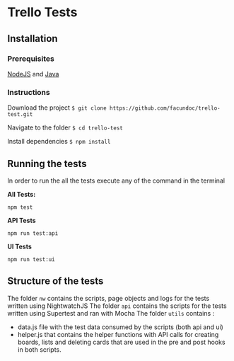 # Trello Tests


## Installation
### Prerequisites 
[NodeJS](https://nodejs.org/en/download/package-manager/) and [Java](https://www.java.com/en/download/)
### Instructions
Download the project
`$ git clone https://github.com/facundoc/trello-test.git`

Navigate to the folder
`$ cd trello-test `

Install dependencies
`$ npm install`



## Running the tests

In order to run the all the tests execute any of the command in the terminal

**All Tests:**

`npm test`

**API Tests**

`npm run test:api`

**UI Tests**

`npm run test:ui`


## Structure of the tests

The folder `nw` contains the scripts, page objects and logs for the tests written using NightwatchJS
The folder `api` contains the scripts for the tests written using Supertest and ran with Mocha
The folder `utils` contains :

 - data.js file with the test data consumed by the scripts (both api and ui) 
 - helper.js that contains the helper functions with API calls for creating boards, lists and deleting cards that are used in the pre and post hooks in  both scripts.

 
